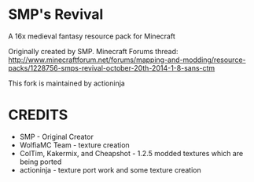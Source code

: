 # SMP's Revival
A 16x medieval fantasy resource pack for Minecraft

Originally created by SMP. Minecraft Forums thread: http://www.minecraftforum.net/forums/mapping-and-modding/resource-packs/1228756-smps-revival-october-20th-2014-1-8-sans-ctm

This fork is maintained by actioninja

# CREDITS
* SMP - Original Creator
* WolfiaMC Team - texture creation
* ColTim, Kakermix, and Cheapshot - 1.2.5 modded textures which are being ported
* actioninja - texture port work and some texture creation

